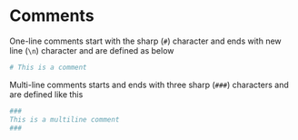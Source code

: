 # Comments

One-line comments start with the sharp (`#`) character and ends with new line (`\n`) character and are defined as below

```ruby
# This is a comment
```

Multi-line comments starts and ends with three sharp (`###`) characters and are defined like this

```coffeescript
###
This is a multiline comment
###
```